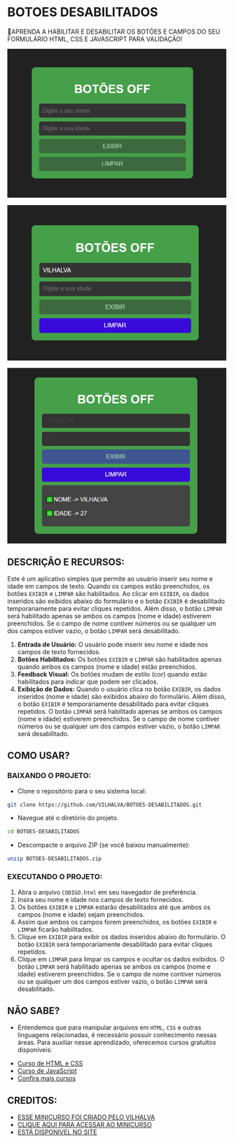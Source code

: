 # BOTOES DESABILITADOS
🔐APRENDA A HABILITAR E DESABILITAR OS BOTÕES E CAMPOS DO SEU FORMULÁRIO HTML, CSS E JAVASCRIPT PARA VALIDAÇÃO! 

<img src="./IMAGENS/FOTO_01.png" align="center" width="500"> <br><br>
<img src="./IMAGENS/FOTO_02.png" align="center" width="500"> <br><br>
<img src="./IMAGENS/FOTO_03.png" align="center" width="500"> <br>

## DESCRIÇÃO E RECURSOS:
Este é um aplicativo simples que permite ao usuário inserir seu nome e idade em campos de texto. Quando os campos estão preenchidos, os botões `EXIBIR` e `LIMPAR` são habilitados. Ao clicar em `EXIBIR`, os dados inseridos são exibidos abaixo do formulário e o botão `EXIBIR` é desabilitado temporariamente para evitar cliques repetidos. Além disso, o botão `LIMPAR` será habilitado apenas se ambos os campos (nome e idade) estiverem preenchidos. Se o campo de nome contiver números ou se qualquer um dos campos estiver vazio, o botão `LIMPAR` será desabilitado.

1. **Entrada de Usuário:** O usuário pode inserir seu nome e idade nos campos de texto fornecidos.
2. **Botões Habilitados:** Os botões `EXIBIR` e `LIMPAR` são habilitados apenas quando ambos os campos (nome e idade) estão preenchidos.
3. **Feedback Visual:** Os botões mudam de estilo (cor) quando estão habilitados para indicar que podem ser clicados.
4. **Exibição de Dados:** Quando o usuário clica no botão `EXIBIR`, os dados inseridos (nome e idade) são exibidos abaixo do formulário. Além disso, o botão `EXIBIR` é temporariamente desabilitado para evitar cliques repetidos. O botão `LIMPAR` será habilitado apenas se ambos os campos (nome e idade) estiverem preenchidos. Se o campo de nome contiver números ou se qualquer um dos campos estiver vazio, o botão `LIMPAR` será desabilitado.

## COMO USAR?
### BAIXANDO O PROJETO:
* Clone o repositório para o seu sistema local:

```bash
git clone https://github.com/VILHALVA/BOTOES-DESABILITADOS.git
```

* Navegue até o diretório do projeto.

```bash
cd BOTOES-DESABILITADOS
```

* Descompacte o arquivo ZIP (se você baixou manualmente):

```bash
unzip BOTOES-DESABILITADOS.zip
``` 

### EXECUTANDO O PROJETO:
1. Abra o arquivo `CODIGO.html` em seu navegador de preferência.
2. Insira seu nome e idade nos campos de texto fornecidos.
3. Os botões `EXIBIR` e `LIMPAR` estarão desabilitados até que ambos os campos (nome e idade) sejam preenchidos.
4. Assim que ambos os campos forem preenchidos, os botões `EXIBIR` e `LIMPAR` ficarão habilitados.
5. Clique em `EXIBIR` para exibir os dados inseridos abaixo do formulário. O botão `EXIBIR` será temporariamente desabilitado para evitar cliques repetidos.
6. Clique em `LIMPAR` para limpar os campos e ocultar os dados exibidos. O botão `LIMPAR` será habilitado apenas se ambos os campos (nome e idade) estiverem preenchidos. Se o campo de nome contiver números ou se qualquer um dos campos estiver vazio, o botão `LIMPAR` será desabilitado.

## NÃO SABE?
- Entendemos que para manipular arquivos em `HTML`, `CSS` e outras linguagens relacionadas, é necessário possuir conhecimento nessas áreas. Para auxiliar nesse aprendizado, oferecemos cursos gratuitos disponíveis:
* [Curso de HTML e CSS](https://github.com/VILHALVA/CURSO-DE-HTML-E-CSS)
* [Curso de JavaScript](https://github.com/VILHALVA/CURSO-DE-JAVASCRIPT)
* [Confira mais cursos](https://github.com/VILHALVA?tab=repositories&q=+topic:CURSO)

## CREDITOS:
- [ESSE MINICURSO FOI CRIADO PELO VILHALVA](https://github.com/VILHALVA)
- [CLIQUE AQUI PARA ACESSAR AO MINICURSO](./MINICURSO.md)
- [ESTÁ DISPONIVEL NO SITE](https://vilhalva.github.io/STYLER/STYLER.html)

